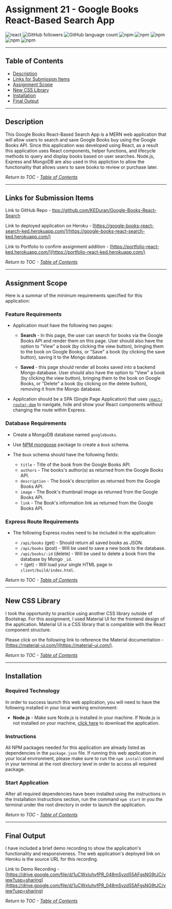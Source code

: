 # Assignment 21 - Google Books React-Based Search App

![react](https://img.shields.io/badge/library-react.js-purple/?style=flat&logo=react)
![GitHub followers](https://img.shields.io/github/followers/KEDuran?logo=GitHub&style=flat)
![GitHub language count](https://img.shields.io/github/languages/count/KEDuran/employee_directory?color=orange&logo=GitHub&style=flat)
![npm](https://img.shields.io/npm/v/axios?color=yellow&label=axios&logo=NPM)
![npm](https://img.shields.io/npm/v/express?color=purple&label=express&logo=NPM)
![npm](https://img.shields.io/npm/v/mongoose?color=red&label=mongoose&logo=NPM)
![npm](https://img.shields.io/npm/v/dotenv?color=pink&label=dotenv&logo=NPM)
![npm](https://img.shields.io/npm/v/morgan?color=light&label=morgan&logo=NPM)

---

## Table of Contents

- [Description](#description)
- [Links for Submission Items](#links-for-submission-items)
- [Assignment Scope](#assignment-scope)
- [New CSS Library](#new-css-library)
- [Installation](#installation)
- [Final Output](#final-output)

---

## Description

This Google Books React-Based Search App is a MERN web application that will allow users to search and save Google Books buy using the Google Books API. Since this application was developed using React, as a result this application uses React components, helper functions, and lifecycle methods to query and display books based on user searches. Node.js, Express and MongoDB are also used in this appliction to allow the functionality that allows users to save books to review or purchase later.

_Return to TOC - [Table of Contents](#table-of-contents)_

---

## Links for Submission Items

Link to GitHub Repo - [ttps://github.com/KEDuran/Google-Books-React-Search](https://github.com/KEDuran/Google-Books-React-Search)

Link to deployed application on Heroku - [https://google-books-react-search-ked.herokuapp.com/](https://google-books-react-search-ked.herokuapp.com/)

Link to Portfolio to confirm assignment addition - [https://portfolio-react-ked.herokuapp.com/](https://portfolio-react-ked.herokuapp.com/)

_Return to TOC - [Table of Contents](#table-of-contents)_

---

## Assignment Scope

Here is a summar of the minimum requirements specified for this application:

### Feature Requirements

- Application must have the following two pages:

  - **Search** - In this page, the user can search for books via the Google Books API and render them on this page. User should also have the option to "View" a book (by clicking the view button), bringing them to the book on Google Books, or "Save" a book (by clicking the save button), saving it to the Mongo database.

  - **Saved** - this page should render all books saved into a backend Mongo database. User should also have the option to "View" a book (by clicking the view button), bringing them to the book on Google Books, or "Delete" a book (by clicking on the delete button), removing it from the Mongo database.

- Application should be a SPA (Single Page Application) that uses [`react-router-dom`](https://github.com/reactjs/react-router) to navigate, hide and show your React components without changing the route within Express.

### Database Requirements

- Create a MongoDB database named `googlebooks`.

- Use [NPM mongoose](https://www.npmjs.com/package/mongoose) package to create a `Book` schema.

- The `Book` schema should have the following fields:

  - `title` - Title of the book from the Google Books API.
  - `authors` - The books's author(s) as returned from the Google Books API.
  - `description` - The book's description as returned from the Google Books API.
  - `image` - The Book's thumbnail image as returned from the Google Books API.
  - `link` - The Book's information link as returned from the Google Books API.

### Express Route Requirements

- The following Express routes need to be included in the application:

  - `/api/books` (get) - Should return all saved books as JSON.
  - `/api/books` (post) - Will be used to save a new book to the database.
  - `/api/books/:id` (delete) - Will be used to delete a book from the database by Mongo `_id`.
  - `*` (get) - Will load your single HTML page in `client/build/index.html`.

_Return to TOC - [Table of Contents](#table-of-contents)_

---

## New CSS Library

I took the opportunity to practice using another CSS library outside of Bootstrap. For this assignment, I used Material UI for the frontend design of the application. Material UI is a CSS library that is compatible with the React component structure.

Please click on the following link to reference the Material documentation - [https://material-ui.com/](https://material-ui.com/).

_Return to TOC - [Table of Contents](#table-of-contents)_

---

## Installation

### Required Technology

In order to success launch this web application, you will need to have the following installed in your local working environment:

- **Node.js** - Make sure Node.js is installed in your machine. If Node.js is not installed on your machine, [click here](https://nodejs.org/en/) to download the application.

### Instructions

All NPM packages needed for this application are already listed as dependencies in the `package.json` file. If running this web application in your local environment, please make sure to run the `npm install` command in your terminal at the root directory level in order to access all required package.

### Start Application

After all required dependencies have been installed using the instructions in the Installation Instructions section, run the command `npm start` in you the terminal under the root directory in order to launch the application.

_Return to TOC - [Table of Contents](#table-of-contents)_

---

## Final Output

I have included a brief demo recording to show the application's functionality and responsiveness. The web application's deployed link on Heroku is the source URL for this recording.

Link to Demo Recording - [https://drive.google.com/file/d/1uCWxluhvfPR_048mSyzd55AFgsNG9tJC/view?usp=sharing](https://drive.google.com/file/d/1uCWxluhvfPR_048mSyzd55AFgsNG9tJC/view?usp=sharing)

_Return to TOC - [Table of Contents](#table-of-contents)_
